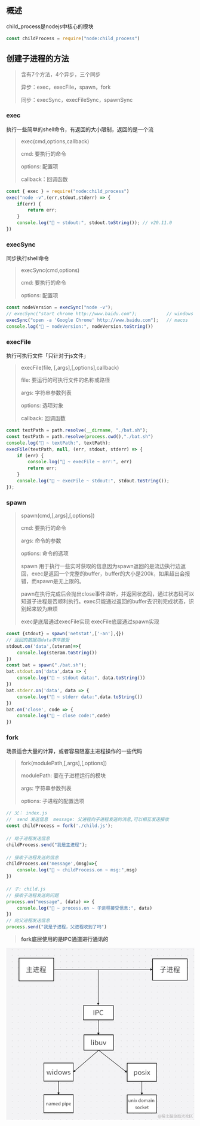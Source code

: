 

## 概述
child_process是nodejs中核心的模块
```javascript
const childProcess = require("node:child_process")
```
## 创建子进程的方法
> 含有7个方法，4个异步，三个同步
> 
> 异步：exec，execFile，spawn，fork
> 
> 同步：execSync，execFileSync，spawnSync

### exec
执行一些简单的shell命令，有返回的大小限制，返回的是一个流
> exec(cmd,options,callback)
> 
> cmd: 要执行的命令
> 
> options: 配置项
> 
> callback：回调函数
>
```javascript
const { exec } = require("node:child_process")
exec("node -v",(err,stdout,stderr) => {
    if(err) {
        return err;
    }
    console.log("🚀 ~ stdout:", stdout.toString()); // v20.11.0
})
```
### execSync
同步执行shell命令
> execSync(cmd,options)
> 
> cmd: 要执行的命令
> 
> options: 配置项
```javascript
const nodeVersion = execSync("node -v");
// execSync("start chrome http://www.baidu.com");           // windows
execSync("open -a 'Google Chrome' http://www.baidu.com");   // macos
console.log("🚀 ~ nodeVersion:", nodeVersion.toString())
```

### execFile
执行可执行文件「只针对于js文件」
> execFile(file, [,args],[,options],callback)
> 
> file: 要运行的可执行文件的名称或路径
> 
> args: 字符串参数列表
> 
> options: 选项对象
> 
> callback: 回调函数
```javascript
const textPath = path.resolve(__dirname, "./bat.sh");
const textPath = path.resolve(process.cwd(),"./bat.sh")
console.log("🚀 ~ textPath:", textPath);
execFile(textPath, null, (err, stdout, stderr) => {
	if (err) {
		console.log("🚀 ~ execFile ~ err:", err)
		return err;
	}
	console.log("🚀 ~ execFile ~ stdout:", stdout.toString());
});
```

### spawn
> spawn(cmd,[,args],[,options])
> 
> cmd: 要执行的命令
> 
> args: 命令的参数
> 
> options: 命令的选项
> 
> spawn 用于执行一些实时获取的信息因为spawn返回的是流边执行边返回，exec是返回一个完整的buffer，buffer的大小是200k，如果超出会报错，而spawn是无上限的。
>
> pawn在执行完成后会抛出close事件监听，并返回状态码，通过状态码可以知道子进程是否顺利执行。exec只能通过返回的buffer去识别完成状态，识别起来较为麻烦
>
> exec是底层通过execFile实现 execFile底层通过spawn实现
```javascript
const {stdout} = spawn('netstat',['-an'],{})
// 返回的数据用data事件接受
stdout.on('data',(steram)=>{
    console.log(steram.toString())
})
const bat = spawn("./bat.sh");
bat.stdout.on('data',data => {
    console.log("🚀 ~ stdout data:", data.toString())
})
bat.stderr.on('data', data => {
    console.log("🚀 ~ stderr data:",data.toString())
})
bat.on('close', code => {
    console.log("🚀 ~ close code:",code)
})
```

### fork
场景适合大量的计算，或者容易阻塞主进程操作的一些代码
> fork(modulePath,[,args],[,options])
> 
> modulePath: 要在子进程运行的模块
> 
> args: 字符串参数列表
> 
> options: 子进程的配置选项
>
```javascript
// 父： index.js
//  send 发送信息  message: 父进程向子进程发送的消息,可以相互发送接收
const childProcess = fork('./child.js');

// 给子进程发送信息
childProcess.send("我是主进程");

// 接收子进程发送的信息
childProcess.on('message',(msg)=>{
    console.log("🚀 ~ childProcess.on ~ msg:",msg)
})

// 子: child.js
// 接收子进程发送的问题
process.on("message", (data) => {
    console.log("🚀 ~ process.on ~ 子进程接受信息:", data)
})
// 向父进程发送信息
process.send("我是子进程，父进程收到了吗")
```
> **fork底层使用的是IPC通道进行通讯的**
> 
![img_1.png](img_1.png)
